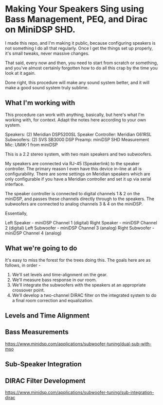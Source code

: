 # Making Your Speakers Sing using Bass Management, PEQ, and Dirac on MiniDSP SHD.

I made this repo, and I'm making it public, because configuring speakers is not something I do all that regularly. Once I get the things set up properly, it's small tweaks, never massive changes.

That said, every now and then, you need to start from scratch or something, and you've almost certainly forgotten how to do all this crap by the time you look at it again.

Done right, this procedure will make any sound system better, and it will make a good sound system truly sublime.

## What I'm working with

This procedure can work with anything, basically, but here's what I'm working with, for context. Adapt the notes here according to your own system.

Speakers: (2) Meridian DSP5200SL
Speaker Controller: Meridian G61RSL
Subwoofers: (2) SVS SB3000
DSP Preamp: miniDSP SHD
Measurement Mic: UMIK-1 from miniDSP

This is a 2.2 stereo system, with two main speakers and two subwoofers.

My speakers are connected via RJ-45 (Speakerlink) to the speaker controller. The primary reason I even have this device in-line at all is configurability. There are some settings on Meridian speakers which are only configurable if you have a Meridian controller and set it up via serial interface.

The speaker controller is connected to digital channels 1 & 2 on the miniDSP, and passes these channels directly through to the speakers. The subwoofers are connected to analog channels 3 & 4 on the miniDSP.

Essentially,

Left Speaker - miniDSP Channel 1 (digital)
Right Speaker - miniDSP Channel 2 (digital)
Left Subwoofer - miniDSP Channel 3 (analog)
Right Subwoofer - miniDSP Channel 4 (analog)

## What we're going to do

It's easy to miss the forest for the trees doing this. The goals here are as follows, in order -

1. We'll set levels and time-alignment on the gear.
2. We'll measure bass response in our room.
3. We'll integrate the subwoofers with the speakers at an appropriate crossover point.
4. We'll develop a two-channel DIRAC filter on the integrated system to do a final room correction and equalization.

## Levels and Time Alignment

## Bass Measurements
https://www.minidsp.com/applications/subwoofer-tuning/dual-sub-with-mso

## Sub-Speaker Integration

## DIRAC Filter Development
https://www.minidsp.com/applications/subwoofer-tuning/sub-integration-dirac